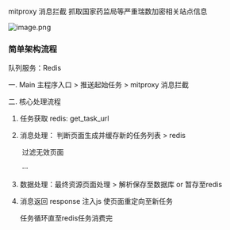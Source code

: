 ### 
mitproxy 消息拦截 抓取国家药监局等严重瑞数加密相关站点信息

![image.png](https://upload-images.jianshu.io/upload_images/13378161-0b7e934af2eb4e6b.png?imageMogr2/auto-orient/strip%7CimageView2/2/w/1240)



### 简单架构流程

队列服务：Redis

一.  Main 主程序入口  > 推送起始任务 > mitproxy 消息拦截

二. 核心处理流程 

1.  任务获取 redis: get_task_url

2. 消息处理： 判断页面生成并缓存新的任务列表 > redis

   ​					过滤无效页面

   ​					···

3. 数据处理：最终资源页面处理 > 解析保存至数据库 or 暂存至redis

4. 消息返回  response 注入js 使页面重定向至新任务

     

   任务循环直至redis任务消费完